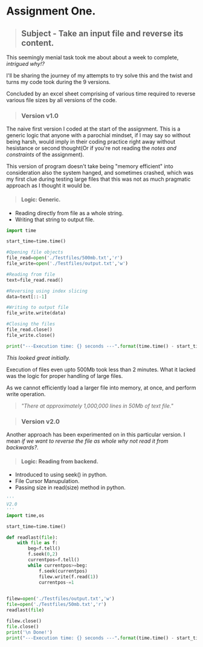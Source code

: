 # Assignment One.

> ## Subject - Take an input file and reverse its content.

This seemingly menial task took me about about a week to complete, *intrigued why!?*

I'll be sharing the journey of my attempts to try solve this and the twist and turns my code took during the 9 versions.

Concluded by an excel sheet comprising of various time required to reverse various file sizes by all versions of the code.

> ### Version v1.0

The naive first version I coded at the start of the assignment. This is a generic logic that anyone with a parochial mindset, if I may say so without being harsh, would imply in their coding practice right away without hesistance or second thought(Or if you're not reading the *notes and constraints* of the assignment).

This version of program doesn't take being "memory efficient" into consideration also the system hanged, and sometimes crashed, which was my first clue during testing large files that this was not as much pragmatic approach as I thought it would be. 

> #### Logic: Generic.

* Reading directly from file as a whole string.
* Writing that string to output file.

```python
import time

start_time=time.time()

#Opening file objects
file_read=open('./Testfiles/500mb.txt','r')
file_write=open('./Testfiles/output.txt','w')

#Reading from file
text=file_read.read()

#Reversing using index slicing
data=text[::-1]

#Writing to output file
file_write.write(data)

#Closing the files
file_read.close()
file_write.close()

print("---Execution time: {} seconds ---".format(time.time() - start_time))
```
*This looked great initially.*

Execution of files even upto 500Mb took less than 2 minutes. What it lacked was the logic for proper handling of large files.

As we cannot efficiently load a larger file into memory, at once, and perform write operation. 

> *"There at approximately 1,000,000 lines in 50Mb of text file."*

> ### Version v2.0

Another approach has been experimented on in this particular version. I mean *if we want to reverse the file as whole why not read it from backwards?*.

> #### Logic: Reading from backend.

* Introduced to using seek() in python.
* File Cursor Manupulation.
* Passing size in read(size) method in python.

```python
'''
V2.0
'''
import time,os

start_time=time.time()

def readlast(file):
    with file as f:
        beg=f.tell()
        f.seek(0,2)
        currentpos=f.tell()
        while currentpos>=beg:
            f.seek(currentpos)
            filew.write(f.read(1))
            currentpos-=1    
        

filew=open('./Testfiles/output.txt','w')
file=open('./Testfiles/50mb.txt','r')
readlast(file)

filew.close()    
file.close()
print('\n Done!')
print("---Execution time: {} seconds ---".format(time.time() - start_time))
```


